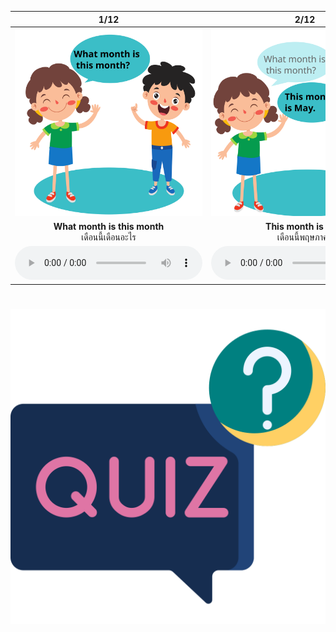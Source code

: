 <div class="carrousel">


|1/12|2/12|3/12|4/12|5/12|6/12|7/12|8/12|9/12|10/12|11/12|12/12|
| :----: | :----: | :----: | :----: | :----: | :----: | :----: | :----: | :----: | :----: | :----: | :----: |
|![](/media/img/Asking&#x20;for&#x20;month&#x20;and&#x20;year/What&#x20;month&#x20;is&#x20;this&#x20;month.svg)|![](/media/img/Asking&#x20;for&#x20;month&#x20;and&#x20;year/This&#x20;month&#x20;is&#x20;May.svg)|![](/media/img/Asking&#x20;for&#x20;month&#x20;and&#x20;year/What&#x20;month&#x20;was&#x20;the&#x20;last&#x20;month.svg)|![](/media/img/Asking&#x20;for&#x20;month&#x20;and&#x20;year/The&#x20;last&#x20;month&#x20;was&#x20;April.svg)|![](/media/img/Asking&#x20;for&#x20;month&#x20;and&#x20;year/What&#x20;month&#x20;is&#x20;the&#x20;next&#x20;month.svg)|![](/media/img/Asking&#x20;for&#x20;month&#x20;and&#x20;year/The&#x20;next&#x20;month&#x20;is&#x20;June.svg)|![](/media/img/Asking&#x20;for&#x20;month&#x20;and&#x20;year/What&#x20;year&#x20;is&#x20;this.svg)|![](/media/img/Asking&#x20;for&#x20;month&#x20;and&#x20;year/This&#x20;year&#x20;is&#x20;2022.svg)|![](/media/img/Asking&#x20;for&#x20;month&#x20;and&#x20;year/What&#x20;year&#x20;was&#x20;the&#x20;last&#x20;year.svg)|![](/media/img/Asking&#x20;for&#x20;month&#x20;and&#x20;year/The&#x20;last&#x20;year&#x20;was&#x20;2021.svg)|![](/media/img/Asking&#x20;for&#x20;month&#x20;and&#x20;year/What&#x20;year&#x20;is&#x20;the&#x20;next&#x20;year.svg)|![](/media/img/Asking&#x20;for&#x20;month&#x20;and&#x20;year/The&#x20;next&#x20;year&#x20;is&#x20;2023.svg)|
|**What month is this month**<br>เดือนนี้เดือนอะไร|**This month is May**<br>เดือนนี้พฤษภาคม|**What month was the last month**<br>เดือนก่อนคือเดือนอะไร|**The last month was April**<br>เดือนก่อนคือเมษายน|**What month is the next month**<br>เดือนหน้าเดือนอะไร|**The next month is June**<br>เดือนหน้าคือเดือมิถุนายน|**What year is this**<br>ปีนี้คือปีอะไร|**This year is 2022**<br>ปีนี้คือปี 2022|**What year was the last year**<br>ปีที่แล้วคือปีอะไร|**The last year was 2021**<br>ปีที่แล้วคือปี 2021|**What year is the next year**<br>ปีหน้าคือปีอะไร|**The next year is 2023**<br>ปีหน้าคือปี 2023|
|![](/media/audio/What&#x20;month&#x20;is&#x20;this&#x20;month.mp3)|![](/media/audio/This&#x20;month&#x20;is&#x20;May.mp3)|![](/media/audio/What&#x20;month&#x20;was&#x20;the&#x20;last&#x20;month.mp3)|![](/media/audio/The&#x20;last&#x20;month&#x20;was&#x20;April.mp3)|![](/media/audio/What&#x20;month&#x20;is&#x20;the&#x20;next&#x20;month.mp3)|![](/media/audio/The&#x20;next&#x20;month&#x20;is&#x20;June.mp3)|![](/media/audio/What&#x20;year&#x20;is&#x20;this.mp3)|![](/media/audio/This&#x20;year&#x20;is&#x20;2022.mp3)|![](/media/audio/What&#x20;year&#x20;was&#x20;the&#x20;last&#x20;year.mp3)|![](/media/audio/The&#x20;last&#x20;year&#x20;was&#x20;2021.mp3)|![](/media/audio/What&#x20;year&#x20;is&#x20;the&#x20;next&#x20;year.mp3)|![](/media/audio/The&#x20;next&#x20;year&#x20;is&#x20;2023.mp3)|

</div>



# ![icon](/media/icons/quiz.svg) 

